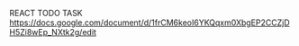 REACT TODO TASK
https://docs.google.com/document/d/1frCM6keoI6YKQqxm0XbgEP2CCZjDH5Zi8wEp_NXtk2g/edit
